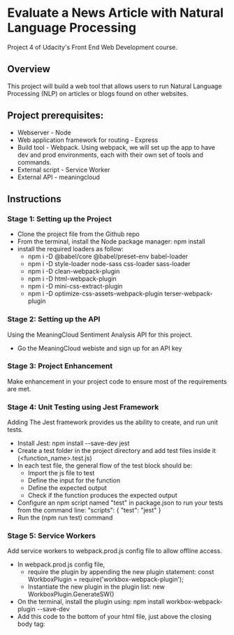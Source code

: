 # Evaluate a News Article with Natural Language Processing
Project 4 of Udacity's Front End Web Development course.

## Overview
This project will build a web tool that allows users to run Natural Language Processing (NLP) on articles or blogs found on other websites.

## Project prerequisites:
- Webserver - Node
- Web application framework for routing - Express
- Build tool - Webpack. Using webpack, we will set up the app to have dev and prod environments, each with their own set of tools and commands.
- External script - Service Worker
- External API - meaningcloud

## Instructions

### Stage 1: Setting up the Project
- Clone the project file from the Github repo
- From the terminal, install the Node package manager: npm install
- install the required loaders as follow:
  - npm i -D @babel/core @babel/preset-env babel-loader
  - npm i -D style-loader node-sass css-loader sass-loader
  - npm i -D clean-webpack-plugin
  - npm i -D html-webpack-plugin
  - npm i -D mini-css-extract-plugin
  - npm i -D optimize-css-assets-webpack-plugin terser-webpack-plugin

### Stage 2: Setting up the API
Using the MeaningCloud Sentiment Analysis API for this project.
- Go the MeaningCloud webiste and sign up for an API key

### Stage 3: Project Enhancement
Make enhancement in your project code to ensure most of the requirements are met.

### Stage 4: Unit Testing using Jest Framework
Adding The Jest framework provides us the ability to create, and run unit tests.
- Install Jest: npm install --save-dev jest
- Create a test folder in the project directory and add test files inside it (<function_name>.test.js)
- In each test file, the general flow of the test block should be:
  - Import the js file to test
  - Define the input for the function
  - Define the expected output
  - Check if the function produces the expected output
- Configure an npm script named "test" in package.json to run your tests from the command line:
"scripts": {
    "test": "jest"
}
- Run the (npm run test) command

### Stage 5: Service Workers
Add service workers to webpack.prod.js config file to allow offline access.
- In webpack.prod.js config file, 
  - require the plugin by appending the new plugin statement: const WorkboxPlugin = require('workbox-webpack-plugin');
  - Instantiate the new plugin in the plugin list: new WorkboxPlugin.GenerateSW()
- On the terminal, install the plugin using: npm install workbox-webpack-plugin --save-dev
- Add this code to the bottom of your html file, just above the closing body tag:
<script>
 // Check that service workers are supported
 if ('serviceWorker' in navigator) {
     // Use the window load event to keep the page load performant
     window.addEventListener('load', () => {
         navigator.serviceWorker.register('/service-worker.js');
     });
 }
</script>
